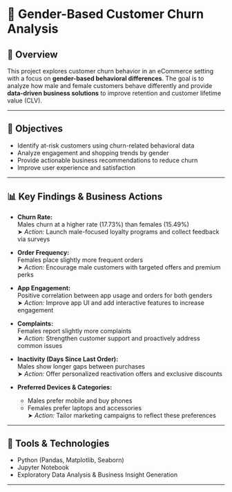 # 🛒 Gender-Based Customer Churn Analysis

## 📌 Overview  
This project explores customer churn behavior in an eCommerce setting with a focus on **gender-based behavioral differences**. The goal is to analyze how male and female customers behave differently and provide **data-driven business solutions** to improve retention and customer lifetime value (CLV).

---

## 🎯 Objectives  
- Identify at-risk customers using churn-related behavioral data  
- Analyze engagement and shopping trends by gender  
- Provide actionable business recommendations to reduce churn  
- Improve user experience and satisfaction

---

## 📊 Key Findings & Business Actions

- **Churn Rate:**  
  Males churn at a higher rate (17.73%) than females (15.49%)  
  ➤ *Action:* Launch male-focused loyalty programs and collect feedback via surveys

- **Order Frequency:**  
  Females place slightly more frequent orders  
  ➤ *Action:* Encourage male customers with targeted offers and premium perks

- **App Engagement:**  
  Positive correlation between app usage and orders for both genders  
  ➤ *Action:* Improve app UI and add interactive features to increase engagement

- **Complaints:**  
  Females report slightly more complaints  
  ➤ *Action:* Strengthen customer support and proactively address common issues

- **Inactivity (Days Since Last Order):**  
  Males show longer gaps between purchases  
  ➤ *Action:* Offer personalized reactivation offers and exclusive discounts

- **Preferred Devices & Categories:**  
  - Males prefer mobile and buy phones  
  - Females prefer laptops and accessories  
  ➤ *Action:* Tailor marketing campaigns to reflect these preferences

---

## 🧰 Tools & Technologies  
- Python (Pandas, Matplotlib, Seaborn)  
- Jupyter Notebook  
- Exploratory Data Analysis & Business Insight Generation

---
